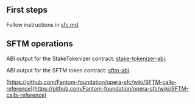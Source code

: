## First steps

Follow instructions in [sfc.md](sfc.md).

## SFTM operations

ABI output for the StakeTokenizer contract: [stake-tokenizer-abi](./releases/stake-tokenizer-abi.json).

ABI output for the SFTM token contract: [sftm-abi](./releases/sftm-abi.json).

[https://github.com/Fantom-foundation/opera-sfc/wiki/SFTM-calls-reference](https://github.com/Fantom-foundation/opera-sfc/wiki/SFTM-calls-reference)

